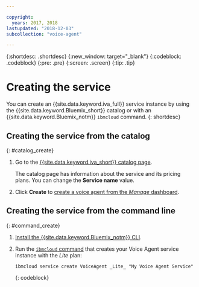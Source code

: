 ```yaml
---

copyright:
  years: 2017, 2018
lastupdated: "2018-12-03"
subcollection: "voice-agent"

---
```


{:shortdesc: .shortdesc}
{:new_window: target="_blank"}
{:codeblock: .codeblock}
{:pre: .pre}
{:screen: .screen}
{:tip: .tip}


# Creating the service

You can create an {{site.data.keyword.iva_full}} service instance by using the {{site.data.keyword.Bluemix_short}} catalog or with an {{site.data.keyword.Bluemix_notm}} `ibmcloud` command.
{: shortdesc}


## Creating the service from the catalog
{: #catalog_create}

1. Go to the [{{site.data.keyword.iva_short}} catalog page](https://cloud.ibm.com/catalog/services/voice-agent-with-watson).

   The catalog page has information about the service and its pricing plans. You can change the **Service name** value.

2. Click **Create** to [create a voice agent from the _Manage_ dashboard](/docs/services/voice-agent?topic=voice-agent-config_instance#config_instance).

## Creating the service from the command line
{: #command_create}

1. [Install the {{site.data.keyword.Bluemix_notm}} CLI](/docs/cli?topic=cloud-cli-ibmcloud-cli#overview).

2. Run the [`ibmcloud` command](/docs/cli/idt?topic=cloud-cli-idt-cli#idt-cli) that creates your Voice Agent service instance with the _Lite_ plan:

   ```
   ibmcloud service create VoiceAgent _Lite_ "My Voice Agent Service"
   ```
   {: codeblock}
